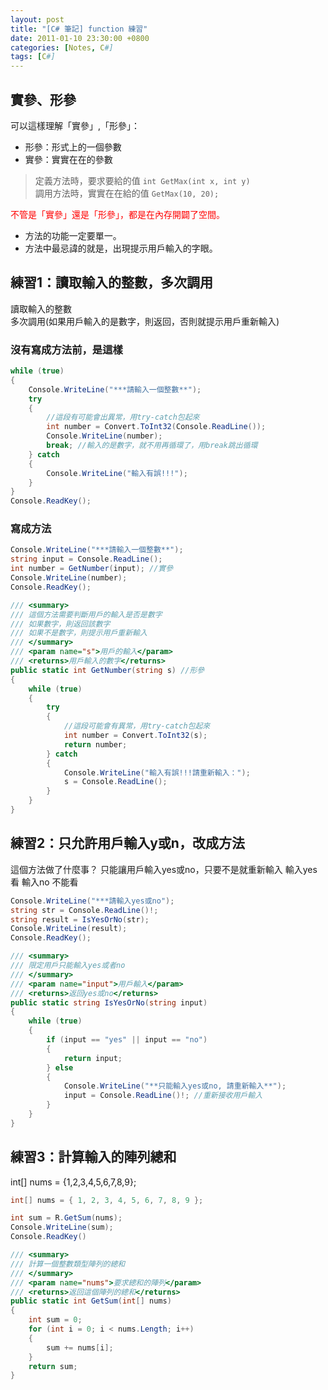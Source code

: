 ```yaml
---
layout: post
title: "[C# 筆記] function 練習"
date: 2011-01-10 23:30:00 +0800
categories: [Notes, C#]
tags: [C#]
---
```


## 實參、形參
可以這樣理解「實參」,「形參」： 
- 形參：形式上的一個參數    
- 實參：實實在在的參數  

> 定義方法時，要求要給的值 `int GetMax(int x, int y)`   
> 調用方法時，實實在在給的值 `GetMax(10, 20);`  

<span style="color: red;">不管是「實參」還是「形參」，都是在內存開闢了空間。</span> 

- 方法的功能一定要單一。  
- 方法中最忌諱的就是，出現提示用戶輸入的字眼。

## 練習1：讀取輸入的整數，多次調用
讀取輸入的整數  
多次調用(如果用戶輸入的是數字，則返回，否則就提示用戶重新輸入)  

### 沒有寫成方法前，是這樣
```c#
while (true)
{
    Console.WriteLine("***請輸入一個整數**");
    try
    {
        //這段有可能會出異常，用try-catch包起來
        int number = Convert.ToInt32(Console.ReadLine());
        Console.WriteLine(number);
        break; //輸入的是數字，就不用再循環了，用break跳出循環
    } catch
    {
        Console.WriteLine("輸入有誤!!!");
    }
}
Console.ReadKey();
```

### 寫成方法
```c#
Console.WriteLine("***請輸入一個整數**");
string input = Console.ReadLine();
int number = GetNumber(input); //實參
Console.WriteLine(number);
Console.ReadKey();

/// <summary>
/// 這個方法需要判斷用戶的輸入是否是數字
/// 如果數字，則返回該數字
/// 如果不是數字，則提示用戶重新輸入
/// </summary>
/// <param name="s">用戶的輸入</param>
/// <returns>用戶輸入的數字</returns>
public static int GetNumber(string s) //形參
{
    while (true)
    {
        try
        {
            //這段可能會有異常，用try-catch包起來
            int number = Convert.ToInt32(s);
            return number;
        } catch
        {
            Console.WriteLine("輸入有誤!!!請重新輸入：");
            s = Console.ReadLine();
        }
    }
}
```
## 練習2：只允許用戶輸入y或n，改成方法
這個方法做了什麼事？
只能讓用戶輸入yes或no，只要不是就重新輸入
輸入yes 看 輸入no 不能看

```c#
Console.WriteLine("***請輸入yes或no");
string str = Console.ReadLine()!;
string result = IsYesOrNo(str);
Console.WriteLine(result);
Console.ReadKey();

/// <summary>
/// 限定用戶只能輸入yes或者no
/// </summary>
/// <param name="input">用戶輸入</param>
/// <returns>返回yes或no</returns>
public static string IsYesOrNo(string input)
{
    while (true)
    {
        if (input == "yes" || input == "no")
        {
            return input;
        } else
        {
            Console.WriteLine("**只能輸入yes或no, 請重新輸入**");
            input = Console.ReadLine()!; //重新接收用戶輸入
        }
    }
}
```

## 練習3：計算輸入的陣列總和
int[] nums = {1,2,3,4,5,6,7,8,9};

```c#
int[] nums = { 1, 2, 3, 4, 5, 6, 7, 8, 9 };

int sum = R.GetSum(nums);
Console.WriteLine(sum);
Console.ReadKey()

/// <summary>
/// 計算一個整數類型陣列的總和
/// </summary>
/// <param name="nums">要求總和的陣列</param>
/// <returns>返回這個陣列的總和</returns>
public static int GetSum(int[] nums)
{
    int sum = 0;
    for (int i = 0; i < nums.Length; i++)
    {
        sum += nums[i];
    }
    return sum;
}
```
